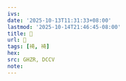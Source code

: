 ```yaml
---
ivs:
date: '2025-10-13T11:31:33+08:00'
lastmod: '2025-10-14T21:46:45-08:00'
title: 󰩷
url: 󰩷
tags: [裿, 裿]
hex: 
src: GHZR, DCCV
note:
---
```

